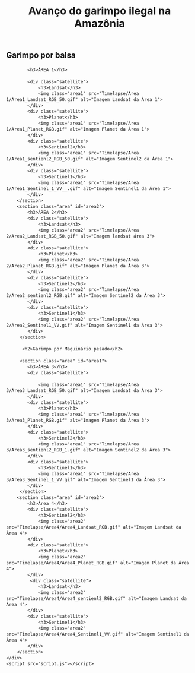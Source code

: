 
<html lang="pt-br">
<head>
    <meta charset="UTF-8">
    <title>JIC 2023</title>
    <link rel="stylesheet" href="style.css">
</head>
<body>
    <div class="container">
        <header>
            <h1>Avanço do garimpo ilegal na Amazônia</h1>
        </header>
        <section class="area" id="area1">
            <h2>Garimpo por balsa</h2>
            
            <h3>ÁREA 1</h3>
              
            <div class="satellite">
                <h3>Landsat</h3>
                <img class="area1" src="Timelapse/Area 1/Area1_Landsat_RGB_50.gif" alt="Imagem Landsat da Área 1">
            </div>
            <div class="satellite">
                <h3>Planet</h3>
                <img class="area1" src="Timelapse/Area 1/Area1_Planet_RGB.gif" alt="Imagem Planet da Área 1">
            </div>
            <div class="satellite">
                <h3>Sentinel2</h3>
                <img class="area1" src="Timelapse/Area 1/Area1_sentienl2_RGB_50.gif" alt="Imagem Sentinel2 da Área 1">
            </div>
            <div class="satellite">
                <h3>Sentinel1</h3>
                <img class="area1" src="Timelapse/Area 1/Area1_Sentinel_1_VV__.gif" alt="Imagem Sentinel1 da Área 1">
            </div>
        </section>
        <section class="area" id="area2">
            <h3>ÁREA 2</h3>
            <div class="satellite">
                <h3>Landsat</h3>
                <img class="area2" src="Timelapse/Area 2/Area2_Landsat_RGB_50.gif" alt="Imagem landsat área 3">
            </div>
            <div class="satellite">
                <h3>Planet</h3>
                <img class="area2" src="Timelapse/Area 2/Area2_Planet_RGB.gif" alt="Imagem Planet da Área 3">
            </div>
            <div class="satellite">
                <h3>Sentinel2</h3>
                <img class="area2" src="Timelapse/Area 2/Area2_sentienl2_RGB.gif" alt="Imagem Sentinel2 da Área 3">
            </div>
            <div class="satellite">
                <h3>Sentinel1</h3>
                <img class="area2" src="Timelapse/Area 2/Area2_Sentinel1_VV.gif" alt="Imagem Sentinel1 da Área 3">
            </div>
         </section>
         
          <h2>Garimpo por Maquinário pesado</h2>
         
         <section class="area" id="area1">
            <h3>ÁREA 3</h3>
            <div class="satellite">
    
                <img class="area1" src="Timelapse/Area 3/Area3_Landsat_RGB_50.gif" alt="Imagem Landsat da Área 3">
            </div>
            <div class="satellite">
                <h3>Planet</h3>
                <img class="area1" src="Timelapse/Area 3/Area3_Planet_RGB.gif" alt="Imagem Planet da Área 3">
            </div>
            <div class="satellite">
                <h3>Sentinel2</h3>
                <img class="area1" src="Timelapse/Area 3/Area3_sentienl2_RGB_1.gif" alt="Imagem Sentinel2 da Área 3">
            </div>            
            <div class="satellite">
                <h3>Sentinel1</h3>
                <img class="area1" src="Timelapse/Area 3/Area3_Sentinel_1_VV.gif" alt="Imagem Sentinel1 da Área 3">
            </div>
         </section>
        <section class="area" id="area2">
            <h3>Área 4</h3>
            <div class="satellite">
                <h3>Sentinel2</h3>
                <img class="area2" src="Timelapse/Area4/Area4_Landsat_RGB.gif" alt="Imagem Landsat da Área 4">
            </div>
            <div class="satellite">
                <h3>Planet</h3>
                <img class="area2" src="Timelapse/Area4/Area4_Planet_RGB.gif" alt="Imagem Planet da Área 4">
            </div>
             <div class="satellite">
                <h3>Landsat</h3>
                <img class="area2" src="Timelapse/Area4/Area4_sentienl2_RGB.gif" alt="Imagem Landsat da Área 4">
            </div>
            <div class="satellite">
                <h3>Sentinel1</h3>
                <img class="area2" src="Timelapse/Area4/Area4_Sentinel1_VV.gif" alt="Imagem Sentinel1 da Área 4">
            </div>
        </section>
    </div>
    <script src="script.js"></script>
</body>
</html>


